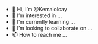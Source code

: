- 👋 Hi, I’m @Kemalolcay
- 👀 I’m interested in ...
- 🌱 I’m currently learning ...
- 💞️ I’m looking to collaborate on ...
- 📫 How to reach me ...

<!---
Kemalolcay/Kemalolcay is a ✨ special ✨ repository because its `README.md` (this file) appears on your GitHub profile.
You can click the Preview link to take a look at your changes.
--->
